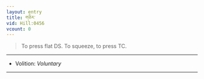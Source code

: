 ```yaml
---
layout: entry
title: གཅིར་
vid: Hill:0456
vcount: 0
---
```

> To press flat DS\. To squeeze, to press TC\.

---
* Volition: _Voluntary_

---

